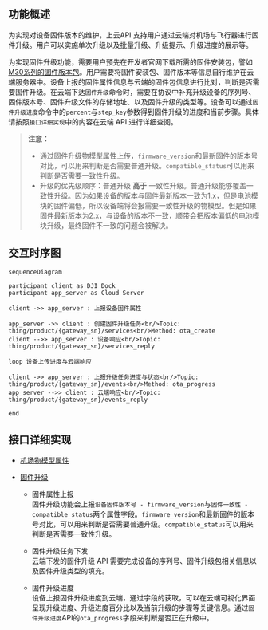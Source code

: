 
## 功能概述 

为实现对设备固件版本的维护，上云API 支持用户通过云端对机场与飞行器进行固件升级。用户可以实施单次升级以及批量升级、升级提示、升级进度的展示等。

为实现固件升级功能，需要用户预先在开发者官网下载所需的固件安装包，譬如[M30系列的固件版本包](https://www.dji.com/cn/downloads/products/matrice-30)。用户需要将固件安装包、固件版本等信息自行维护在云端服务器中。设备上报的固件属性信息与云端的固件包信息进行比对，判断是否需要固件升级。在云端下达`固件升级`命令时，需要在协议中补充升级设备的序列号、固件版本号、固件升级文件的存储地址、以及固件升级的类型等。设备可以通过`固件升级进度`命令中的`percent`与`step_key`参数得到固件升级的进度和当前步骤。具体请按照`接口详细实现`中的内容在云端 API 进行详细查阅。

> **注意：**
> * 通过固件升级物模型属性上传，`firmware_version`和最新固件的版本号对比，可以用来判断是否需要普通升级。`compatible_status`可以用来判断是否需要一致性升级。
> * 升级的优先级顺序：普通升级 **高于** 一致性升级。普通升级能够覆盖一致性升级。因为如果设备的版本与固件最新版本一致为1.x，但是电池模块的固件偏低，所以设备端将会报需要一致性升级的物模型。但是如果固件最新版本为2.x，与设备的版本不一致，顺带会把版本偏低的电池模块升级，最终固件不一致的问题会被解决。


## 交互时序图

```mermaid
sequenceDiagram

participant client as DJI Dock
participant app_server as Cloud Server

client ->> app_server : 上报设备固件属性

app_server ->> client : 创建固件升级任务<br/>Topic: thing/product/{gateway_sn}/services<br/>Method: ota_create
client -->> app_server : 设备响应<br/>Topic: thing/product/{gateway_sn}/services_reply

loop 设备上传进度与云端响应

client ->> app_server : 上报升级任务进度与状态<br/>Topic: thing/product/{gateway_sn}/events<br/>Method: ota_progress
app_server -->> client : 云端响应<br/>Topic: thing/product/{gateway_sn}/events_reply

end
```


## 接口详细实现

* [机场物模型属性](https://developer.dji.com/doc/cloud-api-tutorial/cn/api-reference/dock-to-cloud/mqtt/dock/dock1/properties.html)

* [固件升级](https://developer.dji.com/doc/cloud-api-tutorial/cn/api-reference/dock-to-cloud/mqtt/dock/dock1/firmware.html)
  * 固件属性上报<br/>
    固件升级功能会上报`设备固件版本号 - firmware_version`与`固件一致性 - compatible_status`两个属性字段。`firmware_version`和最新固件的版本号对比，可以用来判断是否需要普通升级。`compatible_status`可以用来判断是否需要一致性升级。

  * 固件升级任务下发<br/>
    云端下发的固件升级 API 需要完成设备的序列号、固件升级包相关信息以及固件升级类型的填充。

  * 固件升级进度<br/>
    设备上报固件升级进度到云端，通过字段的获取，可以在云端可视化界面呈现升级进度、升级进度百分比以及当前升级的步骤等关键信息。通过`固件升级进度`API的`ota_progress`字段来判断是否正在升级中。



